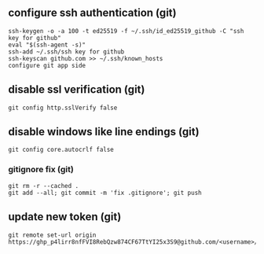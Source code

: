 ## configure ssh authentication (git)
```no-highlight
ssh-keygen -o -a 100 -t ed25519 -f ~/.ssh/id_ed25519_github -C "ssh key for github"
eval "$(ssh-agent -s)"
ssh-add ~/.ssh/ssh key for github
ssh-keyscan github.com >> ~/.ssh/known_hosts
configure git app side
```

## disable ssl verification (git)
```no-highlight
git config http.sslVerify false
```

## disable windows like line endings (git)
```no-highlight
git config core.autocrlf false
```

### gitignore fix (git)
```no-highlight
git rm -r --cached .
git add --all; git commit -m 'fix .gitignore'; git push
```

## update new token (git)
```no-highlight
git remote set-url origin https://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@github.com/<username>/<repo>.git
```